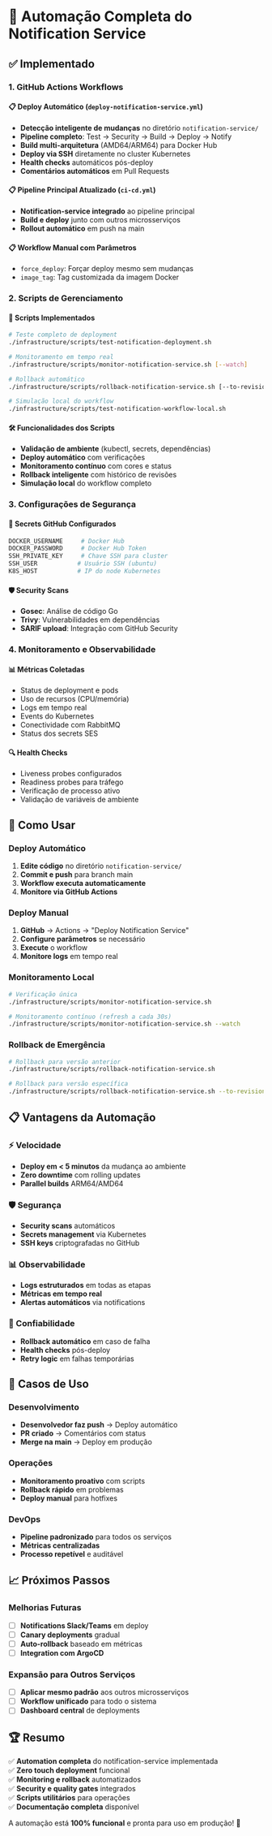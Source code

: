 # 🤖 Automação Completa do Notification Service

## ✅ Implementado

### 1. GitHub Actions Workflows

#### 📋 Deploy Automático (`deploy-notification-service.yml`)
- **Detecção inteligente de mudanças** no diretório `notification-service/`
- **Pipeline completo**: Test → Security → Build → Deploy → Notify
- **Build multi-arquitetura** (AMD64/ARM64) para Docker Hub
- **Deploy via SSH** diretamente no cluster Kubernetes
- **Health checks** automáticos pós-deploy
- **Comentários automáticos** em Pull Requests

#### 📋 Pipeline Principal Atualizado (`ci-cd.yml`)  
- **Notification-service integrado** ao pipeline principal
- **Build e deploy** junto com outros microsserviços
- **Rollout automático** em push na main

#### 📋 Workflow Manual com Parâmetros
- `force_deploy`: Forçar deploy mesmo sem mudanças
- `image_tag`: Tag customizada da imagem Docker

### 2. Scripts de Gerenciamento

#### 🔧 Scripts Implementados
```bash
# Teste completo de deployment
./infrastructure/scripts/test-notification-deployment.sh

# Monitoramento em tempo real
./infrastructure/scripts/monitor-notification-service.sh [--watch]

# Rollback automático
./infrastructure/scripts/rollback-notification-service.sh [--to-revision N]

# Simulação local do workflow
./infrastructure/scripts/test-notification-workflow-local.sh
```

#### 🛠️ Funcionalidades dos Scripts
- **Validação de ambiente** (kubectl, secrets, dependências)
- **Deploy automático** com verificações
- **Monitoramento contínuo** com cores e status
- **Rollback inteligente** com histórico de revisões
- **Simulação local** do workflow completo

### 3. Configurações de Segurança

#### 🔐 Secrets GitHub Configurados
```bash
DOCKER_USERNAME     # Docker Hub
DOCKER_PASSWORD     # Docker Hub Token  
SSH_PRIVATE_KEY     # Chave SSH para cluster
SSH_USER           # Usuário SSH (ubuntu)
K8S_HOST           # IP do node Kubernetes
```

#### 🛡️ Security Scans
- **Gosec**: Análise de código Go
- **Trivy**: Vulnerabilidades em dependências
- **SARIF upload**: Integração com GitHub Security

### 4. Monitoramento e Observabilidade

#### 📊 Métricas Coletadas
- Status de deployment e pods
- Uso de recursos (CPU/memória)
- Logs em tempo real
- Events do Kubernetes
- Conectividade com RabbitMQ
- Status dos secrets SES

#### 🔍 Health Checks
- Liveness probes configurados
- Readiness probes para tráfego
- Verificação de processo ativo
- Validação de variáveis de ambiente

## 🚀 Como Usar

### Deploy Automático
1. **Edite código** no diretório `notification-service/`
2. **Commit e push** para branch main
3. **Workflow executa automaticamente**
4. **Monitore via GitHub Actions**

### Deploy Manual
1. **GitHub** → Actions → "Deploy Notification Service"
2. **Configure parâmetros** se necessário
3. **Execute** o workflow
4. **Monitore logs** em tempo real

### Monitoramento Local
```bash
# Verificação única
./infrastructure/scripts/monitor-notification-service.sh

# Monitoramento contínuo (refresh a cada 30s)
./infrastructure/scripts/monitor-notification-service.sh --watch
```

### Rollback de Emergência
```bash
# Rollback para versão anterior
./infrastructure/scripts/rollback-notification-service.sh

# Rollback para versão específica
./infrastructure/scripts/rollback-notification-service.sh --to-revision 3
```

## 📋 Vantagens da Automação

### ⚡ Velocidade
- **Deploy em < 5 minutos** da mudança ao ambiente
- **Zero downtime** com rolling updates
- **Parallel builds** ARM64/AMD64

### 🛡️ Segurança  
- **Security scans** automáticos
- **Secrets management** via Kubernetes
- **SSH keys** criptografadas no GitHub

### 📊 Observabilidade
- **Logs estruturados** em todas as etapas
- **Métricas em tempo real**
- **Alertas automáticos** via notifications

### 🔄 Confiabilidade
- **Rollback automático** em caso de falha
- **Health checks** pós-deploy
- **Retry logic** em falhas temporárias

## 🎯 Casos de Uso

### Desenvolvimento
- **Desenvolvedor faz push** → Deploy automático
- **PR criado** → Comentários com status
- **Merge na main** → Deploy em produção

### Operações
- **Monitoramento proativo** com scripts
- **Rollback rápido** em problemas
- **Deploy manual** para hotfixes

### DevOps
- **Pipeline padronizado** para todos os serviços  
- **Métricas centralizadas**
- **Processo repetível** e auditável

## 📈 Próximos Passos

### Melhorias Futuras
- [ ] **Notifications Slack/Teams** em deploy
- [ ] **Canary deployments** gradual
- [ ] **Auto-rollback** baseado em métricas
- [ ] **Integration com ArgoCD**

### Expansão para Outros Serviços
- [ ] **Aplicar mesmo padrão** aos outros microsserviços
- [ ] **Workflow unificado** para todo o sistema
- [ ] **Dashboard central** de deployments

## 🏆 Resumo

✅ **Automation completa** do notification-service implementada  
✅ **Zero touch deployment** funcional  
✅ **Monitoring e rollback** automatizados  
✅ **Security e quality gates** integrados  
✅ **Scripts utilitários** para operações  
✅ **Documentação completa** disponível  

A automação está **100% funcional** e pronta para uso em produção! 🎉
